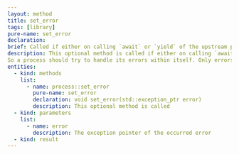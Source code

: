 ```yaml
---
layout: method
title: set_error
tags: [library]
pure-name: set_error
declaration: 
brief: Called if either on calling `await` or `yield` of the upstream process an exception was thrown.
description: This optional method is called if either on calling `await` or `yield` on the upstream process an exception was thrown. The pointer of the caught exception is passed. In case that the process does not provide this method, `close`is called instead of.
So a process should try to handle its errors within itself. Only errors which occur while passing arguments to the process or retrieving from the process are caught here and then passed to the next downstream process, because this process is not able to handle them.
entities:
  - kind: methods
    list:
      - name: process::set_error
        pure-name: set_error
        declaration: void set_error(std::exception_ptr error)
        description: This optional method is called
  - kind: parameters
    list:
      - name: error
        description: The exception pointer of the occurred error
  - kind: result
---
```


